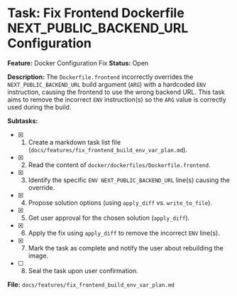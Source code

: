 # Task: Fix Frontend Dockerfile NEXT_PUBLIC_BACKEND_URL Configuration

**Feature:** Docker Configuration Fix
**Status:** Open

**Description:** The `Dockerfile.frontend` incorrectly overrides the `NEXT_PUBLIC_BACKEND_URL` build argument (`ARG`) with a hardcoded `ENV` instruction, causing the frontend to use the wrong backend URL. This task aims to remove the incorrect `ENV` instruction(s) so the `ARG` value is correctly used during the build.

**Subtasks:**

-   [x] 1. Create a markdown task list file (`docs/features/fix_frontend_build_env_var_plan.md`).
-   [x] 2. Read the content of `docker/dockerfiles/Dockerfile.frontend`.
-   [x] 3. Identify the specific `ENV NEXT_PUBLIC_BACKEND_URL` line(s) causing the override.
-   [x] 4. Propose solution options (using `apply_diff` vs. `write_to_file`).
-   [x] 5. Get user approval for the chosen solution (`apply_diff`).
-   [x] 6. Apply the fix using `apply_diff` to remove the incorrect `ENV` line(s).
-   [x] 7. Mark the task as complete and notify the user about rebuilding the image.
-   [ ] 8. Seal the task upon user confirmation.

**File:** `docs/features/fix_frontend_build_env_var_plan.md`